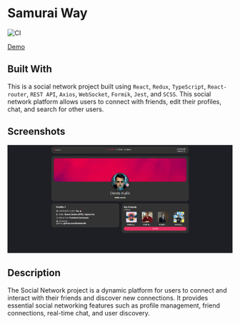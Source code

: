 # Samurai Way

![CI](https://github.com/DenisKulik/samurai-way/actions/workflows/github-actions.yml/badge.svg)

[Demo](https://deniskulik.github.io/samurai-way/)

## Built With
This is a social network project built using `React`, `Redux`, `TypeScript`, `React-router`, `REST API`, `Axios`, `WebSocket`, `Formik`, `Jest`, and `SCSS`. This social network platform allows users to connect with friends, edit their profiles, chat, and search for other users.

## Screenshots

![screenshots](./screenshots/social-network.png)

## Description
The Social Network project is a dynamic platform for users to connect and interact with their friends and discover new connections. It provides essential social networking features such as profile management, friend connections, real-time chat, and user discovery.


